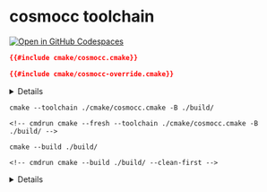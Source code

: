 # cosmocc toolchain

[![Open in GitHub Codespaces](https://github.com/codespaces/badge.svg)](https://codespaces.new/jcbhmr/cmakebyexample.jcbhmr.com?quickstart=1&devcontainer_path=.devcontainer%2Fcosmocc-toolchain%2Fdevcontainer.json)

```cmake:cmake/cosmocc.cmake
{{#include cmake/cosmocc.cmake}}
```

```cmake:cmake/cosmocc-override.cmake
{{#include cmake/cosmocc-override.cmake}}
```

<details>

```c:main.c
{{#include main.c}}
```

```cmake:CMakeLists.txt
{{#include CMakeLists.txt}}
```

</details>

```sh:
cmake --toolchain ./cmake/cosmocc.cmake -B ./build/
```

```
<!-- cmdrun cmake --fresh --toolchain ./cmake/cosmocc.cmake -B ./build/ -->
```

```sh:
cmake --build ./build/
```

```
<!-- cmdrun cmake --build ./build/ --clean-first -->
```

<details>

```sh:
./build/cosmocc-toolchain
```

```
<!-- cmdrun ./build/cosmocc-toolchain -->
```

</details>
